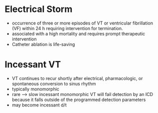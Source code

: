 # Electrical Storm 
- occurrence of three or more episodes of VT or ventricular fibrillation (VF) within 24 h requiring intervention for termination. 
- associated with a high mortality and requires prompt therapeutic intervention 
- Catheter ablation is life-saving 
# Incessant VT
- VT continues to recur shortly after electrical, pharmacologic, or spontaneous conversion to sinus rhythm 
- typically monomorphic 
- rare --> slow incessant monomorphic VT will fail detection by an ICD because it falls outside of the programmed detection parameters
- may become incessant d/t 